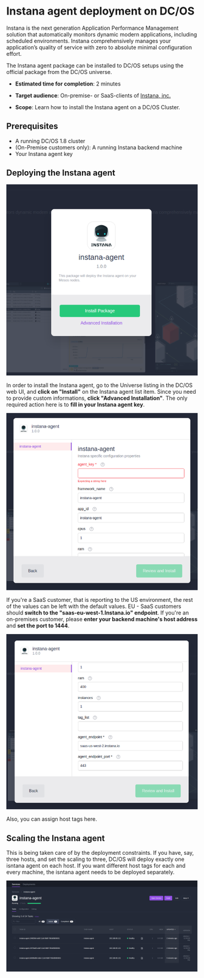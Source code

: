 # Instana agent deployment on DC/OS

Instana is the next generation Application Performance Management solution that automatically monitors dynamic modern applications, including scheduled environments. Instana comprehensively manages your application’s quality of service with zero to absolute minimal configuration effort.

The Instana agent package can be installed to DC/OS setups using the official package from the DC/OS universe.

* **Estimated time for completion**: 2 minutes
* **Target audience**: On-premise- or SaaS-clients of [Instana, inc.](https://www.instana.com "Instana, inc.")

* **Scope**: Learn how to install the Instana agent on a DC/OS Cluster.

## Prerequisites

* A running DC/OS 1.8 cluster
* (On-Premise customers only): A running Instana backend machine
* Your Instana agent key

## Deploying the Instana agent

![Installing the Instana agent on DC/OS](img/install.png "Installing the Instana agent on DC/OS")

In order to install the Instana agent, go to the Universe listing in the DC/OS web UI, and **click on "Install"** on the Instana agent list item. Since you need to provide custom informations, **click "Advanced Installation"**. The only required action here is to **fill in your Instana agent key**.

![Provide your Instana agent key in the advanced tab](img/params1.png "Provide your Instana agent key in the advanced tab")

If you're a SaaS customer, that is reporting to the US environment, the rest of the values can be left with the default values. EU - SaaS customers should **switch to the "saas-eu-west-1.Instana.io" endpoint**. If you're an on-premises customer, please **enter your backend machine's host address** and **set the port to 1444**. 

![Switching to another reporting endpoint](img/params2.png "Switching to another reporting endpoint")

Also, you can assign host tags here.

## Scaling the Instana agent

This is being taken care of by the deployment constraints. If you have, say, three hosts, and set the scaling to three, DC/OS will deploy exactly one isntana agent on each host. If you want different host tags for each and every machine, the isntana agent needs to be deployed separately.

![The Instana agent supports scaling](img/tasklisting.png "The Instana agent supports scaling")
